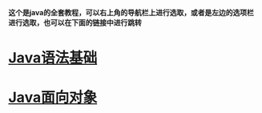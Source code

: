 **这个是java的全套教程，可以右上角的导航栏上进行选取，或者是左边的选项栏进行选取，也可以在下面的链接中进行跳转**<br>
# [Java语法基础](Java/java从入门到起飞书籍v1.0/1-前言.md) <br>
# [Java面向对象](Java/java面向对象v1.0/1-前言.md)
